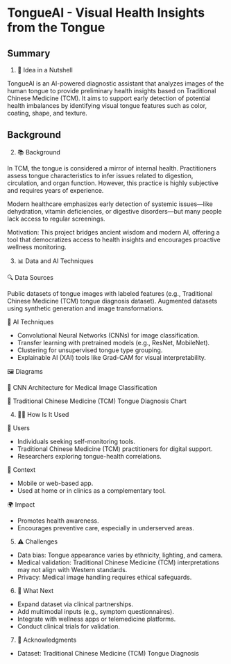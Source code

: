# TongueAI - Visual Health Insights from the Tongue
## Summary
1. 🧠 Idea in a Nutshell

TongueAI is an AI-powered diagnostic assistant that analyzes images of the human tongue to provide preliminary health insights based on Traditional Chinese Medicine (TCM). It aims to support early detection of potential health imbalances by identifying visual tongue features such as color, coating, shape, and texture.

## Background
2. 📚 Background

In TCM, the tongue is considered a mirror of internal health. Practitioners assess tongue characteristics to infer issues related to digestion, circulation, and organ function. However, this practice is highly subjective and requires years of experience.

Modern healthcare emphasizes early detection of systemic issues—like dehydration, vitamin deficiencies, or digestive disorders—but many people lack access to regular screenings.

Motivation: This project bridges ancient wisdom and modern AI, offering a tool that democratizes access to health insights and encourages proactive wellness monitoring.

3. 📊 Data and AI Techniques

🔍 Data Sources

Public datasets of tongue images with labeled features (e.g., Traditional Chinese Medicine (TCM) tongue diagnosis dataset).
Augmented datasets using synthetic generation and image transformations.

🧠 AI Techniques

- Convolutional Neural Networks (CNNs) for image classification.
- Transfer learning with pretrained models (e.g., ResNet, MobileNet).
- Clustering for unsupervised tongue type grouping.
- Explainable AI (XAI) tools like Grad-CAM for visual interpretability.
  
🖼️ Diagrams

📌 CNN Architecture for Medical Image Classification

📌 Traditional Chinese Medicine (TCM) Tongue Diagnosis Chart

4. 🧑‍⚕️ How Is It Used

👥 Users
- Individuals seeking self-monitoring tools.
- Traditional Chinese Medicine (TCM) practitioners for digital support.
- Researchers exploring tongue-health correlations.

🧭 Context
- Mobile or web-based app.
- Used at home or in clinics as a complementary tool.

🌍 Impact
- Promotes health awareness.
- Encourages preventive care, especially in underserved areas.
  
5. ⚠️ Challenges

- Data bias: Tongue appearance varies by ethnicity, lighting, and camera.
- Medical validation: Traditional Chinese Medicine (TCM) interpretations may not align with Western standards.
- Privacy: Medical image handling requires ethical safeguards.

6. 🚀 What Next

- Expand dataset via clinical partnerships.
- Add multimodal inputs (e.g., symptom questionnaires).
- Integrate with wellness apps or telemedicine platforms.
- Conduct clinical trials for validation.

7. 🙏 Acknowledgments

- Dataset: Traditional Chinese Medicine (TCM) Tongue Diagnosis
